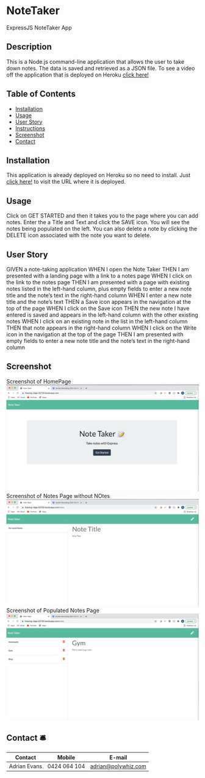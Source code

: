 # NoteTaker
ExpressJS NoteTaker App

## Description
This is a Node.js command-line application that allows the user to take down notes. The data is saved and retrieved as a JSON file. 
To see a video off the application that is deployed on Heroku [click here!](https://www.dropbox.com/s/e2kz2f3cgie9n4y/Screen%20Recording%202021-04-08%20at%204.25.49%20pm.mov?dl=0)


## Table of Contents

* [Installation](#installation)
* [Usage](#usage)
* [User Story](#story)
* [Instructions](#Instructions)
* [Screenshot](#screenshot)
* [Contact](#contact)


## Installation
This application is already deployed on Heroku so no need to install. Just [click here!](https://thawing-ridge-02730.herokuapp.com/) to visit the URL where it is deployed.

## Usage
Click on GET STARTED and then it takes you to the page where you can add notes. Enter the a Title and Text and click the SAVE icon. You will see the notes being populated on the left. 
You can also delete a note by clicking the DELETE icon associated with the note you want to delete.

## User Story
GIVEN a note-taking application
WHEN I open the Note Taker
THEN I am presented with a landing page with a link to a notes page
WHEN I click on the link to the notes page
THEN I am presented with a page with existing notes listed in the left-hand column, plus empty fields to enter a new note title and the note’s text in the right-hand column
WHEN I enter a new note title and the note’s text
THEN a Save icon appears in the navigation at the top of the page
WHEN I click on the Save icon
THEN the new note I have entered is saved and appears in the left-hand column with the other existing notes
WHEN I click on an existing note in the list in the left-hand column
THEN that note appears in the right-hand column
WHEN I click on the Write icon in the navigation at the top of the page
THEN I am presented with empty fields to enter a new note title and the note’s text in the right-hand column


## Screenshot
Screenshot of HomePage![## Screenshot](https://github.com/AdrianMEvans/NoteTaker/blob/main/screenshots/NoteTakerHome.png?raw=true)
Screenshot of Notes Page without NOtes![## Screenshot](https://github.com/AdrianMEvans/NoteTaker/blob/main/screenshots/NoteTakerEmpty.png?raw=true)
Screenshot of Populated Notes Page![## Screenshot](https://github.com/AdrianMEvans/NoteTaker/blob/main/screenshots/NoteTakerPopulated.png?raw=true)

## Contact :bellhop_bell:

Contact | Mobile | E-mail
------------ | ------------- | ------------
Adrian Evans | 0424 064 104 | adrian@polywhiz.com
